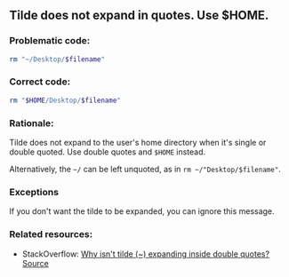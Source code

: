 ## Tilde does not expand in quotes. Use $HOME.

### Problematic code:

```sh
rm "~/Desktop/$filename"
```

### Correct code:

```sh
rm "$HOME/Desktop/$filename"
```

### Rationale:

Tilde does not expand to the user's home directory when it's single or double quoted. Use double quotes and `$HOME` instead.

Alternatively, the `~/` can be left unquoted, as in `rm ~/"Desktop/$filename"`.

### Exceptions

If you don't want the tilde to be expanded, you can ignore this message.

### Related resources:

* StackOverflow: [Why isn't tilde (~) expanding inside double quotes?](https://stackoverflow.com/questions/41871596/why-isnt-tilde-expanding-inside-double-quotes)
[Source](https://github.com/koalaman/shellcheck/wiki/SC2088)

